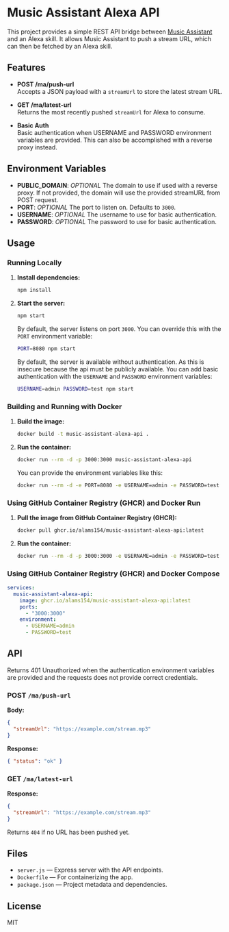 # Music Assistant Alexa API

This project provides a simple REST API bridge between [Music Assistant](https://github.com/music-assistant) and an Alexa skill. It allows Music Assistant to push a stream URL, which can then be fetched by an Alexa skill.

## Features

- **POST /ma/push-url**  
  Accepts a JSON payload with a `streamUrl` to store the latest stream URL.

- **GET /ma/latest-url**  
  Returns the most recently pushed `streamUrl` for Alexa to consume.

- **Basic Auth**  
  Basic authentication when USERNAME and PASSWORD environment variables are provided. This can also be accomplished with a reverse proxy instead.

## Environment Variables
- **PUBLIC_DOMAIN**: _OPTIONAL_ The domain to use if used with a reverse proxy. If not provided, the domain will use the provided streamURL from POST request.
- **PORT**: _OPTIONAL_ The port to listen on. Defaults to `3000`.
- **USERNAME**: _OPTIONAL_ The username to use for basic authentication.
- **PASSWORD**: _OPTIONAL_ The password to use for basic authentication. 

## Usage

### Running Locally

1. **Install dependencies:**

   ```sh
   npm install
   ```

2. **Start the server:**

   ```sh
   npm start
   ```

   By default, the server listens on port `3000`. You can override this with the `PORT` environment variable:

   ```sh
   PORT=8080 npm start
   ```

   By default, the server is available without authentication. As this is insecure because the api must be publicly available. You can add basic authentication with the `USERNAME` and `PASSWORD` environment variables:

   ```sh
   USERNAME=admin PASSWORD=test npm start
   ```

### Building and Running with Docker

1. **Build the image:**

   ```sh
   docker build -t music-assistant-alexa-api .
   ```

2. **Run the container:**

   ```sh
   docker run --rm -d -p 3000:3000 music-assistant-alexa-api
   ```

   You can provide the environment variables like this:

   ```sh
   docker run --rm -d -e PORT=8080 -e USERNAME=admin -e PASSWORD=test -p 8080:8080 music-assistant-alexa-api
   ```

### Using GitHub Container Registry (GHCR) and Docker Run

1. **Pull the image from GitHub Container Registry (GHCR):**

    ```sh
    docker pull ghcr.io/alams154/music-assistant-alexa-api:latest
    ```

2. **Run the container:**

    ```sh
    docker run --rm -d -p 3000:3000 -e USERNAME=admin -e PASSWORD=test ghcr.io/alams154/music-assistant-alexa-api:latest
    ```

### Using GitHub Container Registry (GHCR) and Docker Compose

```yaml
services:
  music-assistant-alexa-api:
    image: ghcr.io/alams154/music-assistant-alexa-api:latest
    ports:
      - "3000:3000"
    environment:
      - USERNAME=admin
      - PASSWORD=test
```

## API

Returns 401 Unauthorized when the authentication environment variables are provided and the requests does not provide  correct credentials.

### POST `/ma/push-url`

**Body:**

```json
{
  "streamUrl": "https://example.com/stream.mp3"
}
```

**Response:**

```json
{ "status": "ok" }
```

### GET `/ma/latest-url`

**Response:**

```json
{
  "streamUrl": "https://example.com/stream.mp3"
}
```

Returns `404` if no URL has been pushed yet.

## Files

- `server.js` — Express server with the API endpoints.
- `Dockerfile` — For containerizing the app.
- `package.json` — Project metadata and dependencies.

## License

MIT
